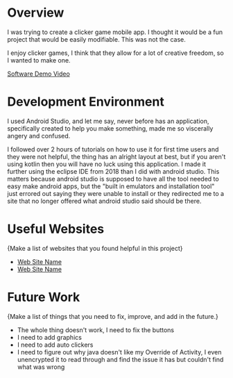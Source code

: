 # Overview

I was trying to create a clicker game mobile app. I thought it would be a fun project that would be easily modifiable. This was not the case.

I enjoy clicker games, I think that they allow for a lot of creative freedom, so I wanted to make one.

[Software Demo Video](http://youtube.link.goes.here)

# Development Environment

I used Android Studio, and let me say, never before has an application, specifically created to help you make something, made me so viscerally angery and confused.

I followed over 2 hours of tutorials on how to use it for first time users and they were not helpful, the thing has an alright layout at best, but if you aren't using kotlin then you will have no luck using this application. I made it further using the eclipse IDE from 2018 than I did with android studio. This matters because android studio is supposed to have all the tool needed to easy make android apps, but the "built in emulators and installation tool" just errored out saying they were unable to install or they redirected me to a site that no longer offered what android studio said should be there.

# Useful Websites

{Make a list of websites that you found helpful in this project}
* [Web Site Name](youtube.com)
* [Web Site Name](https://www.therapistaid.com/tools/anger)

# Future Work

{Make a list of things that you need to fix, improve, and add in the future.}
* The whole thing doesn't work, I need to fix the buttons
* I need to add graphics
* I need to add auto clickers
* I need to figure out why java doesn't like my Override of Activity, I even unencrypted it to read through and find the issue it has but couldn't find what was wrong